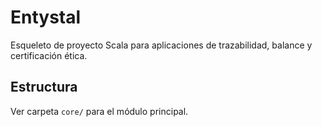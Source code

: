 # Entystal

Esqueleto de proyecto Scala para aplicaciones de trazabilidad, balance y certificación ética.

## Estructura

Ver carpeta `core/` para el módulo principal.
